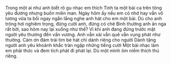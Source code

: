 Trong một ai như anh biết rõ gu nhạc em thích
Tình ta một bài ca trên tông yêu đương nhưng buồn miên man.
Ngày hôm ấy nếu em có nhớ hay vẫn vô lương
vừa ta bồi ngay ngắn lắng nghe anh hát cho em một bài.
Dù cho anh trông hơi nghiêm trọng, đừng cười anh, đừng có chê
Bình thường anh ăn nga rất bời, sao hôm nay lại xuống như thế?
Vì khi anh đang đứng trước mặt người yêu thương đến vấn vương.
Anh vẫn xài vẫn quê vẫn vụng phát như thường.
Cảm ơn đám trái tim bé hát chỉ dành riêng cho người
Dành tặng người anh yêu khoảnh khắc tràn ngập những tiếng cười
Một bài nhạc làm em phải thức và đem tích phát đi phát lại.
Dù một mình ôm niềm thích thú riêng.